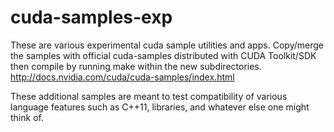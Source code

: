 # cuda-samples-exp

These are various experimental cuda sample utilities and apps. Copy/merge the samples with official cuda-samples distributed with CUDA Toolkit/SDK then compile by running make within the new subdirectories.
http://docs.nvidia.com/cuda/cuda-samples/index.html

These additional samples are meant to test compatibility of various language features such as C++11, libraries, and whatever else one might think of.
